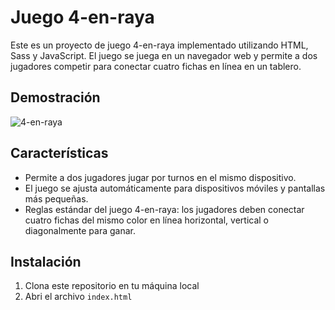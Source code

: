 # Juego 4-en-raya

Este es un proyecto de juego 4-en-raya implementado utilizando HTML, Sass y JavaScript. El juego se juega en un navegador web y permite a dos jugadores competir para conectar cuatro fichas en línea en un tablero.

## Demostración

![4-en-raya](https://github.com/JuanPE44/4-en-raya/assets/89142353/044d72af-f389-4f22-a4f5-d2a35ed6f078)

## Características

- Permite a dos jugadores jugar por turnos en el mismo dispositivo.
- El juego se ajusta automáticamente para dispositivos móviles y pantallas más pequeñas.
- Reglas estándar del juego 4-en-raya: los jugadores deben conectar cuatro fichas del mismo color en línea horizontal, vertical o diagonalmente para ganar.

## Instalación

1. Clona este repositorio en tu máquina local
2. Abri el archivo `index.html`

